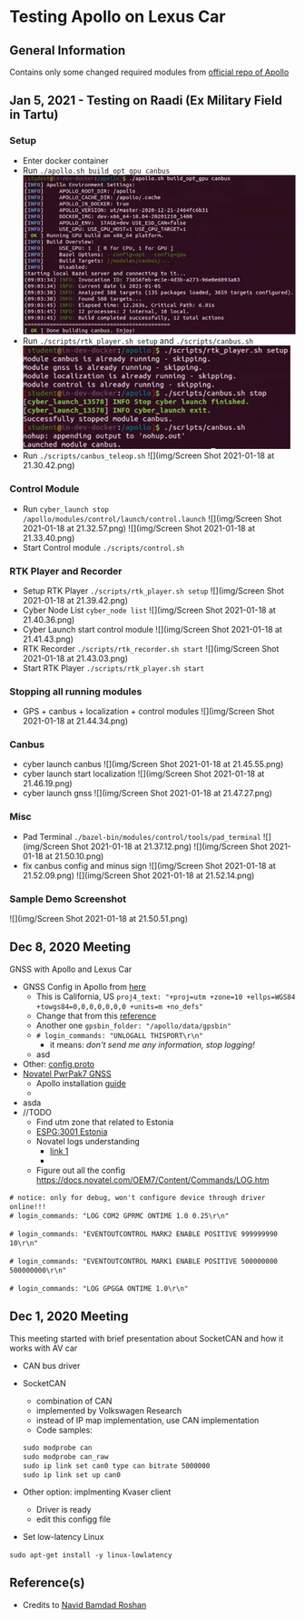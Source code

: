 # Testing Apollo on Lexus Car

## General Information
Contains only some changed required modules from [official repo of Apollo](https://github.com/ApolloAuto/apollo)


## Jan 5, 2021 - Testing on Raadi (Ex Military Field in Tartu)
### Setup
- Enter docker container
- Run `./apollo.sh build_opt_gpu canbus`
![](img/t1.png)
- Run `./scripts/rtk_player.sh setup` and `./scripts/canbus.sh`
![](img/t2.png)
- Run `./scripts/canbus_teleop.sh`
![](img/Screen Shot 2021-01-18 at 21.30.42.png)

### Control Module
- Run `cyber_launch stop /apollo/modules/control/launch/control.launch`
![](img/Screen Shot 2021-01-18 at 21.32.57.png)
![](img/Screen Shot 2021-01-18 at 21.33.40.png)
- Start Control module `./scripts/control.sh`

### RTK Player and Recorder
- Setup RTK Player `./scripts/rtk_player.sh setup`
![](img/Screen Shot 2021-01-18 at 21.39.42.png)
- Cyber Node List `cyber_node list`
![](img/Screen Shot 2021-01-18 at 21.40.36.png)
- Cyber Launch start control module
![](img/Screen Shot 2021-01-18 at 21.41.43.png)
- RTK Recorder `./scripts/rtk_recorder.sh start`
![](img/Screen Shot 2021-01-18 at 21.43.03.png)
- Start RTK Player `./scripts/rtk_player.sh start`

### Stopping all running modules
- GPS + canbus + localization + control modules
![](img/Screen Shot 2021-01-18 at 21.44.34.png)

### Canbus
- cyber launch canbus
![](img/Screen Shot 2021-01-18 at 21.45.55.png)
- cyber launch start localization
![](img/Screen Shot 2021-01-18 at 21.46.19.png)
- cyber launch gnss
![](img/Screen Shot 2021-01-18 at 21.47.27.png)

### Misc
- Pad Terminal `./bazel-bin/modules/control/tools/pad_terminal`
![](img/Screen Shot 2021-01-18 at 21.37.12.png)
![](img/Screen Shot 2021-01-18 at 21.50.10.png)
- fix canbus config and minus sign
![](img/Screen Shot 2021-01-18 at 21.52.09.png)
![](img/Screen Shot 2021-01-18 at 21.52.14.png)

### Sample Demo Screenshot
![](img/Screen Shot 2021-01-18 at 21.50.51.png)

## Dec 8, 2020 Meeting
GNSS with Apollo and Lexus Car

- GNSS Config in Apollo from [here](https://github.com/ApolloAuto/apollo/blob/master/modules/drivers/gnss/conf/gnss_conf.pb.txt)
	- This is California, US `proj4_text: "+proj=utm +zone=10 +ellps=WGS84 +towgs84=0,0,0,0,0,0,0 +units=m +no_defs"`
	- Change that from this [reference](https://epsg.io/3301.proj4)
	- Another one `gpsbin_folder: "/apollo/data/gpsbin"`
	- `# login_commands: "UNLOGALL THISPORT\r\n"`
		- it means: *don't send me any information, stop logging!*
	- asd
- Other: [config.proto](https://github.com/ApolloAuto/apollo/blob/master/modules/drivers/gnss/proto/config.proto)
- [Novatel PwrPak7 GNSS](https://www.google.com/search?q=Novatel+ProPack7+GNSS&client=firefox-b-d&sxsrf=ALeKk03in499f2kpb35bHGKDpPW00ZoCUg:1607436736974&source=lnms&tbm=isch&sa=X&ved=2ahUKEwiA3NK9yL7tAhXpsaQKHTpWCaYQ_AUoAXoECBEQAw&biw=1280&bih=593#imgrc=py1hmDD_v_ZIvM)
	- Apollo installation [guide](https://github.com/ApolloAuto/apollo/blob/master/docs/specs/Navigation/PwrPak7_Installation_Guide.md) 
	- 
- asda  
- //TODO
	- Find utm zone that related to Estonia
	- [ESPG:3001 Estonia](https://epsg.io/3301) 
	- Novatel logs understanding
		- [link 1](https://docs.novatel.com/OEM7/Content/SPAN_Logs/OEM7_SPAN_Logs.htm)
		-
	- Figure out all the config 	
		https://docs.novatel.com/OEM7/Content/Commands/LOG.htm


``` 
# notice: only for debug, won't configure device through driver online!!!
# login_commands: "LOG COM2 GPRMC ONTIME 1.0 0.25\r\n"

# login_commands: "EVENTOUTCONTROL MARK2 ENABLE POSITIVE 999999990 10\r\n"

# login_commands: "EVENTOUTCONTROL MARK1 ENABLE POSITIVE 500000000 500000000\r\n"

# login_commands: "LOG GPGGA ONTIME 1.0\r\n" 
```


## Dec 1, 2020 Meeting
This meeting started with brief presentation about SocketCAN and how it works with AV car

- CAN bus driver
- SocketCAN
	- combination of CAN
	- implemented by Volkswagen Research
	- instead of IP map implementation, use CAN implementation
	- Code samples:
	
	```UNIX
	sudo modprobe can
	sudo modprobe can_raw
	sudo ip link set can0 type can bitrate 5000000
	sudo ip link set up can0
	```
- Other option: implmenting Kvaser client
	- Driver is ready
	- edit this configg file
- Set low-latency Linux

`sudo apt-get install -y linux-lowlatency`


## Reference(s)
- Credits to [Navid Bamdad Roshan](https://docs.google.com/document/d/19-NjgMJckhQ-rYFoHw4eI5fy8FPJ3ofTIzXevZ1Xh-0/edit?usp=sharing)